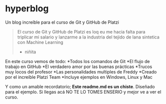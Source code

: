 # hyperblog
Un blog increíble para el curso de Git y GitHub de Platzi
>El curso de Git y GitHub de Platzi es loq eu me hacia falta para triplicar mi salario y lanzarme a la industria del tejido de lana sintetica con Machine Learning
> - niñita

En este curso vemos de todo:
*Todos los comandos de Git
*El flujo de trabajo en GitHub
*El verdadero amor por las buenas prácticas
*Trucos muy locos del profesor
*Las personalidades multiples de Freddy
*Creado por el increíble Platzi Team
*Incluye ejemplos en Windows, Linux y Mac

Y como un amable recordatorio; **Este readme.md es un chiste**. Diseñado para el ejemplo. Si llegas acá NO TE LO TOMES ENSERIO y mejor ve a ver el curso.